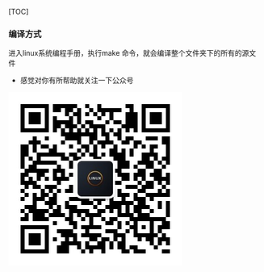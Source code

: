 [TOC]







### 编译方式

 进入linux系统编程手册，执行make 命令，就会编译整个文件夹下的所有的源文件

 









- 感觉对你有所帮助就关注一下公众号

![](./picture/weixin.jpg)